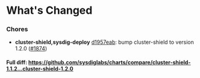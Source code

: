 # What's Changed

### Chores
- **cluster-shield,sysdig-deploy** [d1957eab](https://github.com/sysdiglabs/charts/commit/d1957eab33d9e2f3c22846dc03887bbf43f0b247):  bump cluster-shield to version 1.2.0 ([#1874](https://github.com/sysdiglabs/charts/issues/1874))
#### Full diff: https://github.com/sysdiglabs/charts/compare/cluster-shield-1.1.2...cluster-shield-1.2.0
